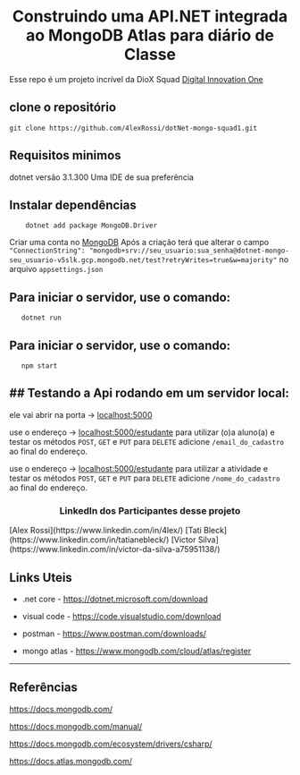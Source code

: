 <h1 align="center">Construindo uma API.NET integrada ao MongoDB Atlas para diário de Classe</h1>

Esse repo é um projeto incrível da DioX Squad
[Digital Innovation One](https://digitalinnovation.one/sign-up?ref=QFX2ZVP4RU)

## clone o repositório 

`git clone https://github.com/4lexRossi/dotNet-mongo-squad1.git`

## Requisitos minimos
dotnet versão 3.1.300
Uma IDE de sua preferência

## Instalar dependências
```
    dotnet add package MongoDB.Driver
```

Criar uma conta no [MongoDB](https://www.mongodb.com/)
Após a criação terá que alterar o campo 
`"ConnectionString": "mongodb+srv://seu_usuario:sua_senha@dotnet-mongo-seu_usuario-v5slk.gcp.mongodb.net/test?retryWrites=true&w=majority"`
no arquivo `appsettings.json`

## Para iniciar o servidor, use o comando:

```
   dotnet run
```
## Para iniciar o servidor, use o comando:
```
   npm start
```

## ## Testando a Api rodando em um servidor local:

ele vai abrir na porta -> [localhost:5000](http://localhost:5000/)

use o endereço -> [localhost:5000/estudante](http://localhost:5000/estudante) para utilizar (o)a aluno(a) e testar os métodos `POST`, `GET` e `PUT` para `DELETE` adicione `/email_do_cadastro` ao final do endereço.
<p></p>

use o endereço -> [localhost:5000/estudante](http://localhost:5000/atividade) para utilizar a atividade e testar os métodos `POST`, `GET` e `PUT` para `DELETE` adicione `/nome_do_cadastro` ao final do endereço.


<h3 align="center">LinkedIn dos Participantes desse projeto</h3>
[Alex Rossi](https://www.linkedin.com/in/4lex/)
[Tati Bleck](https://www.linkedin.com/in/tatianebleck/)
[Victor Silva](https://www.linkedin.com/in/victor-da-silva-a75951138/)


## Links Uteis

- .net core - https://dotnet.microsoft.com/download

- visual code - https://code.visualstudio.com/download

- postman - https://www.postman.com/downloads/

- mongo atlas - https://www.mongodb.com/cloud/atlas/register


-----------------------------------------------

## Referências

https://docs.mongodb.com/

https://docs.mongodb.com/manual/

https://docs.mongodb.com/ecosystem/drivers/csharp/

https://docs.atlas.mongodb.com/
